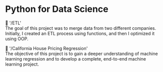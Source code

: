 # Python for Data Science
 
:pushpin:
'/ETL'  
The goal of this project was to merge data from two different companies. Initially, I created an ETL process using functions, and then I optimized it using OOP.

:pushpin:
'/California  House Pricing Regression'  
The objective of this project is to gain a deeper understanding of machine learning regression and to develop a complete, end-to-end machine learning project.


